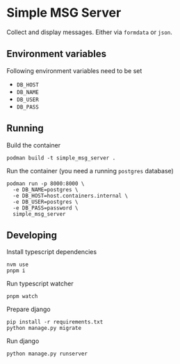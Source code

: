 # Simple MSG Server

Collect and display messages. Either via `formdata` or `json`.

## Environment variables

Following environment variables need to be set

- `DB_HOST`
- `DB_NAME`
- `DB_USER`
- `DB_PASS`

## Running

Build the container

```shell
podman build -t simple_msg_server .
```

Run the container (you need a running `postgres` database)

```shell
podman run -p 8000:8000 \
  -e DB_NAME=postgres \
  -e DB_HOST=host.containers.internal \
  -e DB_USER=postgres \
  -e DB_PASS=password \
  simple_msg_server
```

## Developing

Install typescript dependencies

```shell
nvm use
pnpm i
```

Run typescript watcher

```shell
pnpm watch
```

Prepare django

```shell
pip install -r requirements.txt
python manage.py migrate
```

Run django

```shell
python manage.py runserver
```